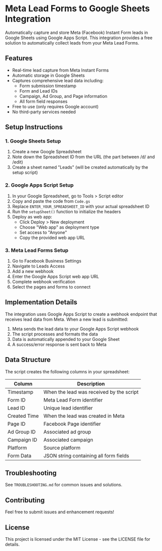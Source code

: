 # Meta Lead Forms to Google Sheets Integration

Automatically capture and store Meta (Facebook) Instant Form leads in Google Sheets using Google Apps Script. This integration provides a free solution to automatically collect leads from your Meta Lead Forms.

## Features

- Real-time lead capture from Meta Instant Forms
- Automatic storage in Google Sheets
- Captures comprehensive lead data including:
  - Form submission timestamp
  - Form and Lead IDs
  - Campaign, Ad Group, and Page information
  - All form field responses
- Free to use (only requires Google account)
- No third-party services needed

## Setup Instructions

### 1. Google Sheets Setup

1. Create a new Google Spreadsheet
2. Note down the Spreadsheet ID from the URL (the part between /d/ and /edit)
3. Create a sheet named "Leads" (will be created automatically by the setup script)

### 2. Google Apps Script Setup

1. In your Google Spreadsheet, go to Tools > Script editor
2. Copy and paste the code from `Code.gs`
3. Replace `ENTER_YOUR_SPREADSHEET_ID` with your actual spreadsheet ID
4. Run the `setupSheet()` function to initialize the headers
5. Deploy as web app:
   - Click Deploy > New deployment
   - Choose "Web app" as deployment type
   - Set access to "Anyone"
   - Copy the provided web app URL

### 3. Meta Lead Forms Setup

1. Go to Facebook Business Settings
2. Navigate to Leads Access
3. Add a new webhook
4. Enter the Google Apps Script web app URL
5. Complete webhook verification
6. Select the pages and forms to connect

## Implementation Details

The integration uses Google Apps Script to create a webhook endpoint that receives lead data from Meta. When a new lead is submitted:

1. Meta sends the lead data to your Google Apps Script webhook
2. The script processes and formats the data
3. Data is automatically appended to your Google Sheet
4. A success/error response is sent back to Meta

## Data Structure

The script creates the following columns in your spreadsheet:

| Column | Description |
|--------|-------------|
| Timestamp | When the lead was received by the script |
| Form ID | Meta Lead Form identifier |
| Lead ID | Unique lead identifier |
| Created Time | When the lead was created in Meta |
| Page ID | Facebook Page identifier |
| Ad Group ID | Associated ad group |
| Campaign ID | Associated campaign |
| Platform | Source platform |
| Form Data | JSON string containing all form fields |

## Troubleshooting

See `TROUBLESHOOTING.md` for common issues and solutions.

## Contributing

Feel free to submit issues and enhancement requests!

## License

This project is licensed under the MIT License - see the LICENSE file for details.
